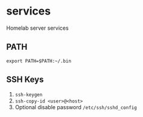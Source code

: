 # services

Homelab server services

## PATH

`export PATH=$PATH:~/.bin`

## SSH Keys

1. `ssh-keygen`
2. `ssh-copy-id <user>@<host>`
3. Optional disable password `/etc/ssh/sshd_config`
